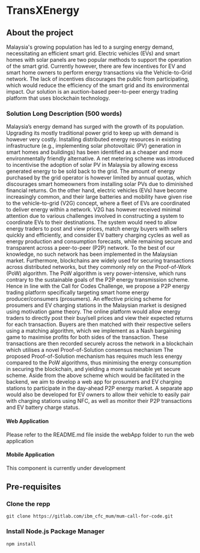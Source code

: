# TransXEnergy



## About the project
Malaysia's growing population has led to a surging energy demand, necessitating an efficient smart grid. Electric vehicles (EVs) and smart homes with solar panels are two popular methods to support the operation of the smart grid. Currently however, there are few incentives for EV and smart home owners to perform energy transactions via the Vehicle-to-Grid network. The lack of incentives discourages the public from participating, which would reduce the efficiency of the smart grid and its environmental impact. Our solution is an auction-based peer-to-peer energy trading platform that uses blockchain technology.


### Solution Long Description (500 words)
Malaysia’s energy demand has surged with the growth of its population. Upgrading its mostly traditional power grid to keep up with demand is however very costly. Installing distributed energy resources in existing infrastructure (e.g., implementing solar photovoltaic (PV) generation in smart homes and buildings) has been identified as a cheaper and more environmentally friendly alternative. A net metering scheme was introduced to incentivise the adoption of solar PV in Malaysia by allowing excess generated energy to be sold back to the grid. The amount of energy purchased by the grid operator is however limited by annual quotas, which discourages smart homeowners from installing solar PVs due to diminished financial returns.
On the other hand, electric vehicles (EVs) have become increasingly common, and their large batteries and mobility have given rise to the vehicle-to-grid (V2G) concept, where a fleet of EVs are coordinated to deliver energy within a network. V2G has however received minimal attention due to various challenges involved in constructing a system to coordinate EVs to their destinations. The system would need to allow energy traders to post and view prices, match energy buyers with sellers quickly and efficiently, and consider EV battery charging cycles as well as energy production and consumption forecasts, while remaining secure and transparent across a peer-to-peer (P2P) network. To the best of our knowledge, no such network has been implemented in the Malaysian market. Furthermore, blockchains are widely used for securing transactions across distributed networks, but they commonly rely on the Proof-of-Work (PoW) algorithm. The PoW algorithm is very power-intensive, which runs contrary to the sustainable goals of the P2P energy transmission scheme.
Hence in line with the Call for Codes Challenge, we propose a P2P energy trading platform specifically targeting smart home energy producer/consumers (prosumers). An effective pricing scheme for prosumers and EV charging stations in the Malaysian market is designed using motivation game theory. The online platform would allow energy traders to directly post their buy/sell prices and view their expected returns for each transaction. Buyers are then matched with their respective sellers using a matching algorithm, which we implement as a Nash bargaining game to maximise profits for both sides of the transaction. These transactions are then recorded securely across the network in a blockchain which utilises a novel Proof-of-Solution consensus mechanism The proposed Proof-of-Solution mechanism has requires much less energy compared to the PoW algorithms, thus minimising the energy consumption in securing the blockchain, and yielding a more sustainable yet secure scheme.
Aside from the above scheme which would be facilitated in the backend, we aim to develop a web app for prosumers and EV charging stations to participate in the day-ahead P2P energy market. A separate app would also be developed for EV owners to allow their vehicle to easily pair with charging stations using NFC, as well as monitor their P2P transactions and EV battery charge status.


#### Web Application
Please refer to the README.md file inside the webApp folder to run the web application


#### Mobile Application
This component is currently under development


## Pre-requisites

### Clone the repp

```
git clone https://gitlab.com/ibm_cfc_mum/mum-call-for-code.git
```

### Install Node.js Package Manager
```
npm install
```

